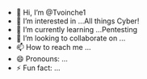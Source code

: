 - 👋 Hi, I’m @Tvoinche1
- 👀 I’m interested in ...All things Cyber!
- 🌱 I’m currently learning ...Pentesting
- 💞️ I’m looking to collaborate on ...
- 📫 How to reach me ...
- 😄 Pronouns: ...
- ⚡ Fun fact: ...

<!---
Tvoinche1/Tvoinche1 is a ✨ special ✨ repository because its `README.md` (this file) appears on your GitHub profile.
You can click the Preview link to take a look at your changes.
--->
